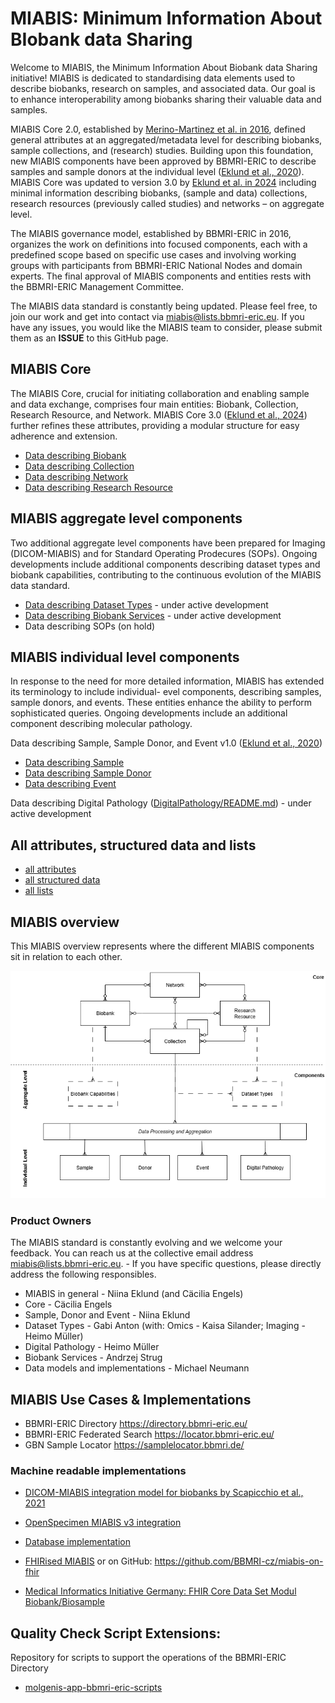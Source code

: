# MIABIS: Minimum Information About BIobank data Sharing

Welcome to MIABIS, the Minimum Information About Biobank data Sharing initiative! MIABIS is dedicated to standardising data elements used to describe biobanks, research on samples, and associated data. Our goal is to enhance interoperability among biobanks sharing their valuable data and samples.

MIABIS Core 2.0, established by [Merino-Martinez et al. in 2016](https://www.liebertpub.com/doi/abs/10.1089/bio.2015.0070), defined general attributes at an aggregated/metadata level for describing biobanks, sample collections, and (research) studies. Building upon this foundation, new MIABIS components have been approved by BBMRI-ERIC to describe samples and sample donors at the individual level ([Eklund et al., 2020](https://doi.org/10.1089/bio.2019.0129)). MIABIS Core was updated to version 3.0 by [Eklund et al. in 2024](https://www.liebertpub.com/doi/full/10.1089/bio.2023.0074) including minimal information describing biobanks, (sample and data) collections, research resources (previously called studies) and networks – on aggregate level.

The MIABIS governance model, established by BBMRI-ERIC in 2016, organizes the work on definitions into focused components, each with a predefined scope based on specific use cases and involving working groups with participants from BBMRI-ERIC National Nodes and domain experts. The final approval of MIABIS components and entities rests with the BBMRI-ERIC Management Committee.

The MIABIS data standard is constantly being updated. Please feel free, to join our work and get into contact via miabis@lists.bbmri-eric.eu. If you have any issues, you would like the MIABIS team to consider, please submit them as an **ISSUE** to this GitHub page.


## MIABIS Core
The MIABIS Core, crucial for initiating collaboration and enabling sample and data exchange, comprises four main entities: Biobank, Collection, Research Resource, and Network. MIABIS Core 3.0 ([Eklund et al., 2024](https://www.liebertpub.com/doi/full/10.1089/bio.2023.0074)) further refines these attributes, providing a modular structure for easy adherence and extension. 
* [Data describing Biobank](Core/V3/Data-describing-Biobank.md)
* [Data describing Collection](Core/V3/Data-describing-Collection.md)
* [Data describing Network](Core/V3/Data-describing-Network.md)
* [Data describing Research Resource](Core/V3/Data-describing-ResearchResource.md)

## MIABIS aggregate level components 

Two additional aggregate level components have been prepared for Imaging (DICOM-MIABIS) and for Standard Operating Prodecures (SOPs). Ongoing developments include additional components describing dataset types and biobank capabilities, contributing to the continuous evolution of the MIABIS data standard.
* [Data describing Dataset Types](DatasetTypes/README.md) - under active development
* [Data describing Biobank Services](BiobankServices/README.md) - under active development
* Data describing SOPs (on hold)

## MIABIS individual level components
In response to the need for more detailed information, MIABIS has extended its terminology to include individual- evel components, describing samples, sample donors, and events. These entities enhance the ability to perform sophisticated queries. Ongoing developments include an additional component describing molecular pathology.

Data describing Sample, Sample Donor, and Event v1.0 ([Eklund et al., 2020](https://doi.org/10.1089/bio.2019.0129))
* [Data describing Sample](https://github.com/BBMRI-ERIC/miabis/blob/5a478a90ad31bc0164d76566ee3d948c76a925a6/Sample%2BSampleDonor%2BEvent/V1/Data-describing-Sample.md)
* [Data describing Sample Donor](https://github.com/BBMRI-ERIC/miabis/blob/5a478a90ad31bc0164d76566ee3d948c76a925a6/Sample%2BSampleDonor%2BEvent/V1/Data-describing-Sample-Donor.md)
* [Data describing Event](https://github.com/BBMRI-ERIC/miabis/blob/5a478a90ad31bc0164d76566ee3d948c76a925a6/Sample%2BSampleDonor%2BEvent/V1/Data-describing-Event.md)

Data describing Digital Pathology ([DigitalPathology/README.md](https://github.com/BBMRI-ERIC/miabis/blob/master/DigitalPathology/README.md)) - under active development

## All attributes, structured data and lists
* [all attributes](https://github.com/BBMRI-ERIC/miabis/blob/8deeead2e8e5c8c3faa42761db2939d523be21e3/all%20attributes.md)
* [all structured data](https://github.com/BBMRI-ERIC/miabis/blob/8deeead2e8e5c8c3faa42761db2939d523be21e3/all%20structured%20data.md) 
* [all lists](https://github.com/BBMRI-ERIC/miabis/blob/master/all%20lists.md)

## MIABIS overview
This MIABIS overview represents where the different MIABIS components sit in relation to each other.

![image](drafts/assets/2025%20ERD%20MIABIS%20general.png)


### Product Owners 
The MIABIS standard is constantly evolving and we welcome your feedback. You can reach us at the collective email address miabis@lists.bbmri-eric.eu. - If you have specific questions, please directly address the following responsibles. 
 - MIABIS in general - Niina Eklund (and Cäcilia Engels)
 - Core - Cäcilia Engels
 - Sample, Donor and Event - Niina Eklund
 - Dataset Types - Gabi Anton (with: Omics - Kaisa Silander; Imaging - Heimo Müller) 
 - Digital Pathology - Heimo Müller
 - Biobank Services - Andrzej Strug
 - Data models and implementations - Michael Neumann

## MIABIS Use Cases & Implementations
 - BBMRI-ERIC Directory https://directory.bbmri-eric.eu/
 - BBMRI-ERIC Federated Search https://locator.bbmri-eric.eu/
 - GBN Sample Locator https://samplelocator.bbmri.de/
 
### Machine readable implementations

* [DICOM-MIABIS integration model for biobanks by Scapicchio et al., 2021](https://eurradiolexp.springeropen.com/articles/10.1186/s41747-021-00214-4)
  
* [OpenSpecimen MIABIS v3 integration](https://github.com/BiobankCy/MIABIS_v3_OpenSpecimen_Integration)

* [Database implementation](./Core/V2/Database-implementation.md)

* [FHIRised MIABIS](https://simplifier.net/miabis/~resources?category=Profile) or on GitHub: https://github.com/BBMRI-cz/miabis-on-fhir

* [Medical Informatics Initiative Germany: FHIR Core Data Set Modul Biobank/Biosample](https://simplifier.net/medizininformatikinitiative-modulbiobank)

## Quality Check Script Extensions:
Repository for scripts to support the operations of the BBMRI-ERIC Directory
* [molgenis-app-bbmri-eric-scripts](https://github.com/esthervanenckevort/molgenis-app-bbmri-eric-scripts)
